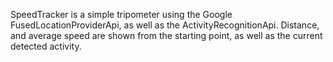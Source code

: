 SpeedTracker is a simple tripometer using the Google FusedLocationProviderApi,
as well as the ActivityRecognitionApi. Distance, and average speed are shown
from the starting point, as well as the current detected activity.

